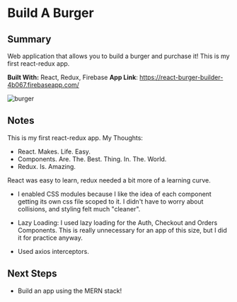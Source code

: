 # Build A Burger


## Summary

Web application that allows you to build a burger and purchase it! This is my first react-redux app.

**Built With:** React, Redux, Firebase
**App Link**: https://react-burger-builder-4b067.firebaseapp.com/

![burger](https://i.imgur.com/wWR8pvT.png "")

## Notes

This is my first react-redux app. My Thoughts:

- React. Makes. Life. Easy. 
- Components. Are. The. Best. Thing. In. The. World.
- Redux. Is. Amazing.

React was easy to learn, redux needed a bit more of a learning curve.

- I enabled CSS modules because I like the idea of each component getting its own css file scoped to it. I didn't have to worry about collisions, and styling felt much "cleaner".

- Lazy Loading: I used lazy loading for the Auth, Checkout and Orders Components. This is really unnecessary for an app of this size, but I did it for practice anyway.

- Used axios interceptors.

## Next Steps

- Build an app using the MERN stack!
